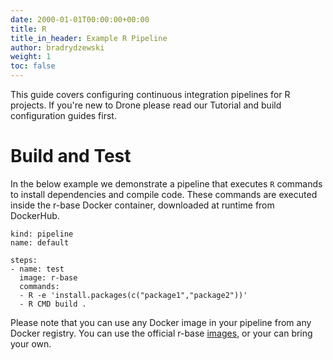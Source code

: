 ```yaml
---
date: 2000-01-01T00:00:00+00:00
title: R
title_in_header: Example R Pipeline
author: bradrydzewski
weight: 1
toc: false
---
```


This guide covers configuring continuous integration pipelines for R projects. If you're new to Drone please read our Tutorial and build configuration guides first.

# Build and Test

In the below example we demonstrate a pipeline that executes `R` commands to install dependencies and compile code. These commands are executed inside the r-base Docker container, downloaded at runtime from DockerHub.

```
kind: pipeline
name: default

steps:
- name: test
  image: r-base
  commands:
  - R -e 'install.packages(c("package1","package2"))'
  - R CMD build .
```

Please note that you can use any Docker image in your pipeline from any Docker registry. You can use the official r-base [images](https://hub.docker.com/r/_/r-base/), or your can bring your own.
